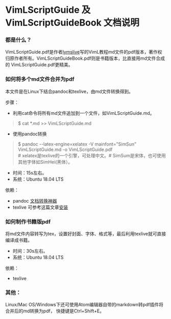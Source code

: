 # VimLScriptGuide 及 VimLScriptGuideBook 文档说明

### 都是什么？
VimLScriptGuide.pdf是作者[lymslive](https://github.com/lymslive/vimllearn)写的VimL教程md文件的pdf版本，著作权归原作者所有。VimLScriptGuideBook.pdf则是书籍版本，比直接用md文件合成的 VimLScriptGuide.pdf更精美。

### 如何将多个md文件合并为pdf
本文件是在Linux下结合pandoc和texlive，由md文件转换得到。

步骤：
- 利用cat命令将所有md文件追加到一个文件，如VimLScriptGuide.md。  
 > $ cat *.md >> VimLScriptGuide.md 
- 使用pandoc转换  
 > $ pandoc --latex-engine=xelatex -V mainfont="SimSun" VimLScriptGuide.md -o VimLScriptGuide.pdf  
 > \# xelatex是texlive的一个引擎，可处理中文。\# SimSum是宋体，也可使用其他字体如SimHei(黑体）。
- 时间：15s左右。
- 系统：Ubuntu 18.04 LTS 

依赖：
- pandoc [文档转换神器](https://github.com/jgm/pandoc)
- texlive 可参考这篇文章[安装](https://blog.csdn.net/Shieber/article/details/93716448)

### 如何制作书籍版pdf
将md文件内容转写为tex，设置好封面、字体、格式等，最后利用texlive就可直接编译成书籍。

- 时间：30s左右。
- 系统：Ubuntu 18.04 LTS 

依赖：
- texlive 



### 其他：
Linux/Mac OS/Windows下还可使用Atom编辑器自带的markdown转pdf插件将合并后的md转换为pdf，
快捷键是Ctrl+Shift+E。
